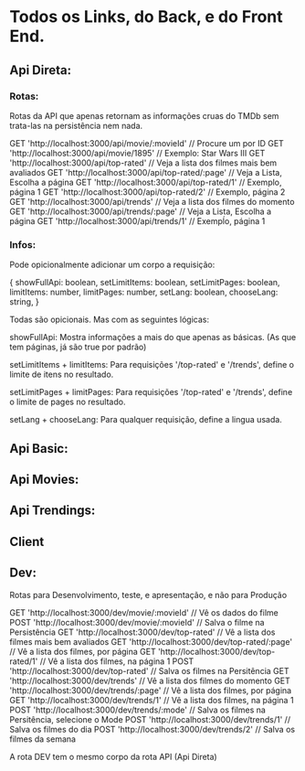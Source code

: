 # Todos os Links, do Back, e do Front End.

## Api Direta:

### Rotas:

Rotas da API que apenas retornam as informações cruas do TMDb sem trata-las na persistência nem nada.

GET 'http://localhost:3000/api/movie/:movieId'    // Procure um por ID
GET 'http://localhost:3000/api/movie/1895'        // Exemplo: Star Wars III
GET 'http://localhost:3000/api/top-rated'         // Veja a lista dos filmes mais bem avaliados
GET 'http://localhost:3000/api/top-rated/:page'   // Veja a Lista, Escolha a página
GET 'http://localhost:3000/api/top-rated/1'       // Exemplo, página 1
GET 'http://localhost:3000/api/top-rated/2'       // Exemplo, página 2
GET 'http://localhost:3000/api/trends'            // Veja a lista dos filmes do momento
GET 'http://localhost:3000/api/trends/:page'      // Veja a Lista, Escolha a página
GET 'http://localhost:3000/api/trends/1'          // Exempĺo, página 1

### Infos:

Pode opicionalmente adicionar um corpo a requisição:

{
  showFullApi: boolean,
  setLimitItems: boolean,
  setLimitPages: boolean,
  limitItems: number,
  limitPages: number,
  setLang: boolean,
  chooseLang: string,
}

Todas são opicionais. Mas com as seguintes lógicas:

showFullApi: Mostra informações a mais do que apenas as básicas.
(As que tem páginas, já são true por padrão)

setLimitItems + limitItems: Para requisições '/top-rated' e '/trends',
define o limite de itens no resultado.

setLimitPages + limitPages: Para requisições '/top-rated' e '/trends',
define o limite de pages no resultado.

setLang + chooseLang: Para qualquer requisição, define a lingua usada.

## Api Basic:

## Api Movies:

## Api Trendings:

## Client

## Dev:

Rotas para Desenvolvimento, teste, e apresentação, e não para Produção

GET  'http://localhost:3000/dev/movie/:movieId'   // Vê os dados do filme
POST 'http://localhost:3000/dev/movie/:movieId'   // Salva o filme na Persistência
GET  'http://localhost:3000/dev/top-rated'        // Vê a lista dos filmes mais bem avaliados
GET  'http://localhost:3000/dev/top-rated/:page'  // Vê a lista dos filmes, por página
GET  'http://localhost:3000/dev/top-rated/1'      // Vê a lista dos filmes, na página 1
POST 'http://localhost:3000/dev/top-rated'        // Salva os filmes na Persitência
GET  'http://localhost:3000/dev/trends'           // Vê a lista dos filmes do momento
GET  'http://localhost:3000/dev/trends/:page'     // Vê a lista dos filmes, por página
GET  'http://localhost:3000/dev/trends/1'         // Vê a lista dos filmes, na página 1
POST 'http://localhost:3000/dev/trends/:mode'     // Salva os filmes na Persitência, selecione o Mode
POST 'http://localhost:3000/dev/trends/1'         // Salva os filmes do dia
POST 'http://localhost:3000/dev/trends/2'         // Salva os filmes da semana

A rota DEV tem o mesmo corpo da rota API (Api Direta)

